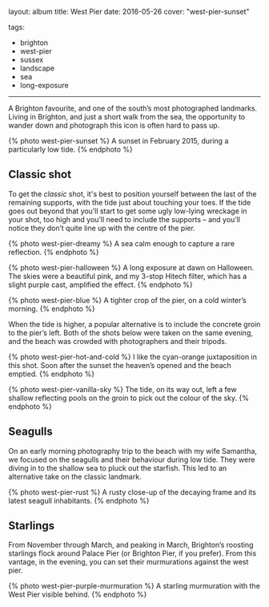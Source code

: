 layout: album
title: West Pier
date: 2016-05-26
cover: "west-pier-sunset"

tags:
  - brighton
  - west-pier
  - sussex
  - landscape
  - sea
  - long-exposure
---

A Brighton favourite, and one of the south’s most photographed landmarks. Living in Brighton, and just a short walk from the sea, the opportunity to wander down and photograph this icon is often hard to pass up.

{% photo west-pier-sunset %}
A sunset in February 2015, during a particularly low tide.
{% endphoto %}

## Classic shot

To get the _classic_ shot, it's best to position yourself between the last of the remaining supports, with the tide just about touching your toes. If the tide goes out beyond that you’ll start to get some ugly low-lying wreckage in your shot, too high and you’ll need to include the supports – and you’ll notice they don’t quite line up with the centre of the pier.

{% photo west-pier-dreamy %}
A sea calm enough to capture a rare reflection.
{% endphoto %}

{% photo west-pier-halloween %}
A long exposure at dawn on Halloween. The skies were a beautiful pink, and my 3-stop Hitech filter, which has a slight purple cast, amplified the effect.
{% endphoto %}

{% photo west-pier-blue %}
A tighter crop of the pier, on a cold winter’s morning.
{% endphoto %}

When the tide is higher, a popular alternative is to include the concrete groin to the pier’s left. Both of the shots below were taken on the same evening, and the beach was crowded with photographers and their tripods.

{% photo west-pier-hot-and-cold %}
I like the cyan-orange juxtaposition in this shot. Soon after the sunset the heaven’s opened and the beach emptied.
{% endphoto %}

{% photo west-pier-vanilla-sky %}
The tide, on its way out, left a few shallow reflecting pools on the groin to pick out the colour of the sky.
{% endphoto %}

## Seagulls

On an early morning photography trip to the beach with my wife Samantha, we focused on the seagulls and their behaviour during low tide. They were diving in to the shallow sea to pluck out the starfish. This led to an alternative take on the classic landmark.

{% photo west-pier-rust %}
A rusty close-up of the decaying frame and its latest seagull inhabitants.
{% endphoto %}

## Starlings

From November through March, and peaking in March, Brighton’s roosting starlings flock around Palace Pier (or Brighton Pier, if you prefer). From this vantage, in the evening, you can set their murmurations against the west pier.

{% photo west-pier-purple-murmuration %}
A starling murmuration with the West Pier visible behind.
{% endphoto %}
